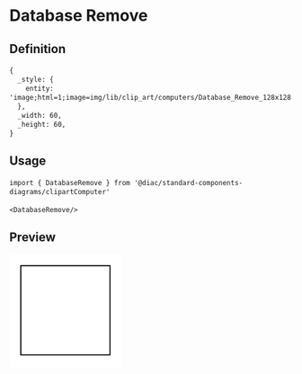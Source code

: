 # Database Remove

## Definition

```
{
  _style: { 
    entity: 'image;html=1;image=img/lib/clip_art/computers/Database_Remove_128x128.pngstrokeColor=none;',
  },
  _width: 60,
  _height: 60,
}
```

## Usage

```
import { DatabaseRemove } from '@diac/standard-components-diagrams/clipartComputer'

<DatabaseRemove/>
```

## Preview

<img src="./database-remove.png" width="200"/>
